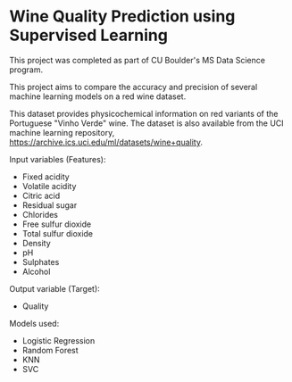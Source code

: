 # Wine Quality Prediction using Supervised Learning

This project was completed as part of CU Boulder's MS Data Science program. 

This project aims to compare the accuracy and precision of several machine learning models on a red wine dataset.

This dataset provides physicochemical information on red variants of the Portuguese "Vinho Verde" wine. The dataset is also available from the UCI machine learning repository, https://archive.ics.uci.edu/ml/datasets/wine+quality.

Input variables (Features):
- Fixed acidity
- Volatile acidity
- Citric acid
- Residual sugar
- Chlorides
- Free sulfur dioxide
- Total sulfur dioxide
- Density
- pH
- Sulphates
- Alcohol

Output variable (Target):
- Quality

Models used:
- Logistic Regression
- Random Forest
- KNN
- SVC
